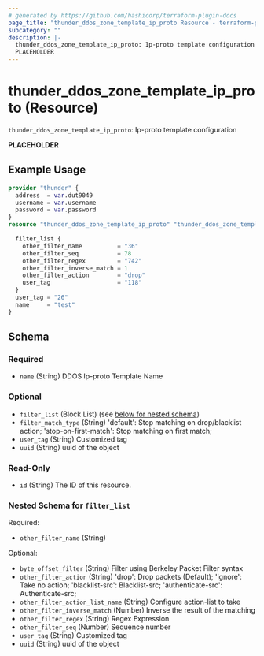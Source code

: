 ```yaml
---
# generated by https://github.com/hashicorp/terraform-plugin-docs
page_title: "thunder_ddos_zone_template_ip_proto Resource - terraform-provider-thunder"
subcategory: ""
description: |-
  thunder_ddos_zone_template_ip_proto: Ip-proto template configuration
  PLACEHOLDER
---
```


# thunder_ddos_zone_template_ip_proto (Resource)

`thunder_ddos_zone_template_ip_proto`: Ip-proto template configuration

__PLACEHOLDER__

## Example Usage

```terraform
provider "thunder" {
  address  = var.dut9049
  username = var.username
  password = var.password
}
resource "thunder_ddos_zone_template_ip_proto" "thunder_ddos_zone_template_ip_proto" {

  filter_list {
    other_filter_name          = "36"
    other_filter_seq           = 78
    other_filter_regex         = "742"
    other_filter_inverse_match = 1
    other_filter_action        = "drop"
    user_tag                   = "118"
  }
  user_tag = "26"
  name     = "test"
}
```

<!-- schema generated by tfplugindocs -->
## Schema

### Required

- `name` (String) DDOS Ip-proto Template Name

### Optional

- `filter_list` (Block List) (see [below for nested schema](#nestedblock--filter_list))
- `filter_match_type` (String) 'default': Stop matching on drop/blacklist action; 'stop-on-first-match': Stop matching on first match;
- `user_tag` (String) Customized tag
- `uuid` (String) uuid of the object

### Read-Only

- `id` (String) The ID of this resource.

<a id="nestedblock--filter_list"></a>
### Nested Schema for `filter_list`

Required:

- `other_filter_name` (String)

Optional:

- `byte_offset_filter` (String) Filter using Berkeley Packet Filter syntax
- `other_filter_action` (String) 'drop': Drop packets (Default); 'ignore': Take no action; 'blacklist-src': Blacklist-src; 'authenticate-src': Authenticate-src;
- `other_filter_action_list_name` (String) Configure action-list to take
- `other_filter_inverse_match` (Number) Inverse the result of the matching
- `other_filter_regex` (String) Regex Expression
- `other_filter_seq` (Number) Sequence number
- `user_tag` (String) Customized tag
- `uuid` (String) uuid of the object


